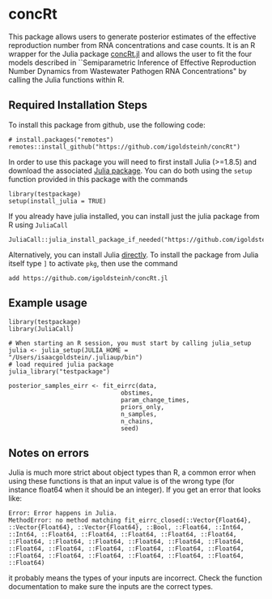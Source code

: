 # concRt
This package allows users to generate posterior estimates of the effective reproduction number from RNA concentrations and case counts. 
It is an R wrapper for the Julia package [concRt.jl](https://github.com/igoldsteinh/concRt.jl) and allows the user to fit the four models described in ``Semiparametric Inference of Effective Reproduction Number
Dynamics from Wastewater Pathogen RNA Concentrations" by calling the Julia functions within R. 

## Required Installation Steps
To install this package from github, use the following code:
```
# install.packages("remotes")
remotes::install_github("https://github.com/igoldsteinh/concRt")
```
In order to use this package you will need to first install Julia (>=1.8.5) and download the associated [Julia package]("https://github.com/igoldsteinh/testpackage.jl").
You can do both using the `setup` function provided in this package with the commands
```
library(testpackage)
setup(install_julia = TRUE)
```
If you already have julia installed, you can install just the julia package from R using `JuliaCall`
```
JuliaCall::julia_install_package_if_needed("https://github.com/igoldsteinh/concRt.jl")
```
Alternatively, you can install Julia [directly](https://julialang.org/downloads/).
To install the package from Julia itself type `]` to activate `pkg`, then use the command 
```
add https://github.com/igoldsteinh/concRt.jl
```

## Example usage
```
library(testpackage)
library(JuliaCall)

# When starting an R session, you must start by calling julia_setup
julia <- julia_setup(JULIA_HOME = "/Users/isaacgoldstein/.juliaup/bin")
# load required julia package 
julia_library("testpackage")

posterior_samples_eirr <- fit_eirrc(data, 
                               obstimes, 
                               param_change_times, 
                               priors_only, 
                               n_samples, 
                               n_chains, 
                               seed)
```
## Notes on errors
Julia is much more strict about object types than R, a common error when using these functions is that an input value is of the wrong type (for instance float64 when it should be an integer). If you get an error that looks like:
```
Error: Error happens in Julia.
MethodError: no method matching fit_eirrc_closed(::Vector{Float64}, ::Vector{Float64}, ::Vector{Float64}, ::Bool, ::Float64, ::Int64, ::Int64, ::Float64, ::Float64, ::Float64, ::Float64, ::Float64, ::Float64, ::Float64, ::Float64, ::Float64, ::Float64, ::Float64, ::Float64, ::Float64, ::Float64, ::Float64, ::Float64, ::Float64, ::Float64, ::Float64, ::Float64, ::Float64, ::Float64, ::Float64, ::Float64)
```
it probably means the types of your inputs are incorrect. Check the function documentation to make sure the inputs are the correct types. 

